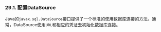 ### 29.1. 配置DataSource

Java的`javax.sql.DataSource`接口提供了一个标准的使用数据库连接的方法。通常，DataSource使用`URL`和相应的凭证去初始化数据库连接。
